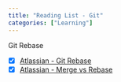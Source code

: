 ```yaml
---
title: "Reading List - Git"
categories: ["Learning"]
---
```



Git Rebase
- [x] [Atlassian - Git Rebase](https://www.atlassian.com/git/tutorials/rewriting-history/git-rebase)
- [x] [Atlassian - Merge vs Rebase](https://www.atlassian.com/git/tutorials/merging-vs-rebasing)
